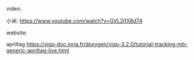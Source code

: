video:

小米:
https://www.youtube.com/watch?v=GVL2ifX8d74

website:

apriltag
https://visp-doc.inria.fr/doxygen/visp-3.2.0/tutorial-tracking-mb-generic-apriltag-live.html
